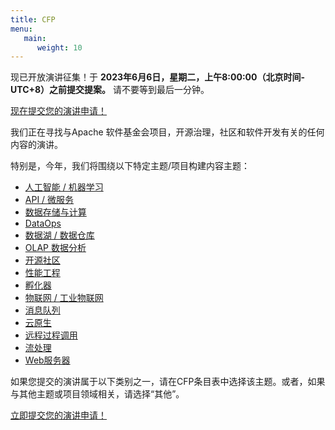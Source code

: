 ```yaml
---
title: CFP
menu:
   main:
      weight: 10
---
```

现已开放演讲征集！于 **2023年6月6日，星期二，上午8:00:00（北京时间-UTC+8）之前提交提案。** 请不要等到最后一分钟。

[现在提交您的演讲申请！](http://cocasia-2023.bagevent.com)

我们正在寻找与Apache 软件基金会项目，开源治理，社区和软件开发有关的任何内容的演讲。

特别是，今年，我们将围绕以下特定主题/项目构建内容主题：

* [人工智能 / 机器学习](zh/tracks/ai.html)
* [API / 微服务](zh/tracks/api.html)
* [数据存储与计算](zh/tracks/datastorage.html)
* [DataOps](zh/tracks/dataops.html)
* [数据湖 / 数据仓库](zh/tracks/datalake.html)
* [OLAP 数据分析](zh/tracks/olap.html)
* [开源社区](zh/tracks/community.html)
* [性能工程](zh/tracks/performance.html)
* [孵化器](zh/tracks/incubator.html)
* [物联网 / 工业物联网](zh/tracks/iot.html)
* [消息队列](zh/tracks/messaging.html)
* [云原生](zh/tracks/cloudnative.html)
* [远程过程调用](zh/tracks/rpc.html)
* [流处理](zh/tracks/streaming.html)
* [Web服务器](zh/tracks/webserverandtomcat.html)

如果您提交的演讲属于以下类别之一，请在CFP条目表中选择该主题。或者，如果与其他主题或项目领域相关，请选择“其他”。

[立即提交您的演讲申请！](http://cocasia-2023.bagevent.com)

